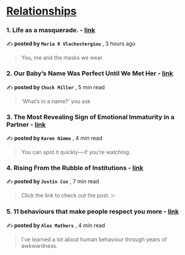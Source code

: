 
<h1><a href=https://medium.com/tag/relationships/recommended target="_blank" rel="noopener noreferrer">Relationships</a></h1>
<h3>1. Life as a masquerade. - <a href=https://medium.com/@mvlachostergiou/life-as-a-masquerade-877cd1a62583?source=tag_recommended_feed---------0-84----------relationships----------84416487_e18d_4227_9851_8c0e8dc0ba25------- target="_blank" rel="noopener noreferrer">link</a></h3>

✍️ **posted by `Maria R Vlachostergiou`** <date> , 3 hours ago</date>

<blockquote>You, me and the masks we wear.</blockquote>

<h3>2. Our Baby’s Name Was Perfect Until We Met Her - <a href=https://medium.com/the-narrative-arc/our-babys-name-was-perfect-until-we-met-her-9e648a559bbc?source=tag_recommended_feed---------1-107----------relationships----------84416487_e18d_4227_9851_8c0e8dc0ba25------- target="_blank" rel="noopener noreferrer">link</a></h3>

✍️ **posted by `Chuck Miller`** <date> , 5 min read</date>

<blockquote>‘What’s in a name?’ you ask</blockquote>

<h3>3. The Most Revealing Sign of Emotional Immaturity in a Partner - <a href=https://medium.com/on-the-couch/the-most-revealing-sign-of-emotional-immaturity-in-a-partner-8db70142571a?source=tag_recommended_feed---------2-85----------relationships----------84416487_e18d_4227_9851_8c0e8dc0ba25------- target="_blank" rel="noopener noreferrer">link</a></h3>

✍️ **posted by `Karen Nimmo`** <date> , 4 min read</date>

<blockquote>You can spot it quickly — if you’re watching.</blockquote>

<h3>4. Rising From the Rubble of Institutions - <a href=https://medium.com/@justincox/rising-from-the-rubble-of-institutions-1626c55039f1?source=tag_recommended_feed---------3-107----------relationships----------84416487_e18d_4227_9851_8c0e8dc0ba25------- target="_blank" rel="noopener noreferrer">link</a></h3>

✍️ **posted by `Justin Cox`** <date> , 7 min read</date>

<blockquote>Click the link to check out the post. ⌲</blockquote>

<h3>5. 11 behaviours that make people respect you more - <a href=https://medium.com/@iamalexmathers/11-behaviours-that-make-people-respect-you-more-2676d2d7a157?source=tag_recommended_feed---------4-85----------relationships----------84416487_e18d_4227_9851_8c0e8dc0ba25------- target="_blank" rel="noopener noreferrer">link</a></h3>

✍️ **posted by `Alex Mathers`** <date> , 4 min read</date>

<blockquote>I’ve learned a lot about human behaviour through years of awkwardness.</blockquote>

